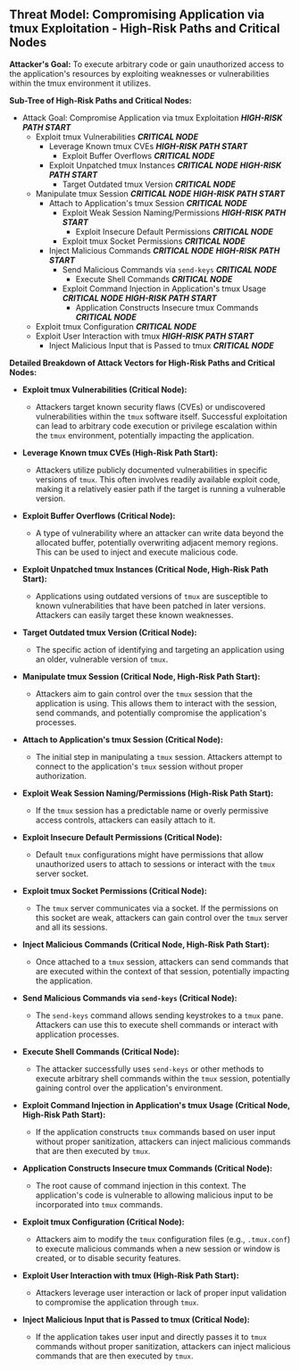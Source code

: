 ## Threat Model: Compromising Application via tmux Exploitation - High-Risk Paths and Critical Nodes

**Attacker's Goal:** To execute arbitrary code or gain unauthorized access to the application's resources by exploiting weaknesses or vulnerabilities within the tmux environment it utilizes.

**Sub-Tree of High-Risk Paths and Critical Nodes:**

*   Attack Goal: Compromise Application via tmux Exploitation ***HIGH-RISK PATH START***
    *   Exploit tmux Vulnerabilities ***CRITICAL NODE***
        *   Leverage Known tmux CVEs ***HIGH-RISK PATH START***
            *   Exploit Buffer Overflows ***CRITICAL NODE***
        *   Exploit Unpatched tmux Instances ***CRITICAL NODE*** ***HIGH-RISK PATH START***
            *   Target Outdated tmux Version ***CRITICAL NODE***
    *   Manipulate tmux Session ***CRITICAL NODE*** ***HIGH-RISK PATH START***
        *   Attach to Application's tmux Session ***CRITICAL NODE***
            *   Exploit Weak Session Naming/Permissions ***HIGH-RISK PATH START***
                *   Exploit Insecure Default Permissions ***CRITICAL NODE***
            *   Exploit tmux Socket Permissions ***CRITICAL NODE***
        *   Inject Malicious Commands ***CRITICAL NODE*** ***HIGH-RISK PATH START***
            *   Send Malicious Commands via `send-keys` ***CRITICAL NODE***
                *   Execute Shell Commands ***CRITICAL NODE***
            *   Exploit Command Injection in Application's tmux Usage ***CRITICAL NODE*** ***HIGH-RISK PATH START***
                *   Application Constructs Insecure tmux Commands ***CRITICAL NODE***
    *   Exploit tmux Configuration ***CRITICAL NODE***
    *   Exploit User Interaction with tmux ***HIGH-RISK PATH START***
        *   Inject Malicious Input that is Passed to tmux ***CRITICAL NODE***

**Detailed Breakdown of Attack Vectors for High-Risk Paths and Critical Nodes:**

*   **Exploit tmux Vulnerabilities (Critical Node):**
    *   Attackers target known security flaws (CVEs) or undiscovered vulnerabilities within the `tmux` software itself. Successful exploitation can lead to arbitrary code execution or privilege escalation within the `tmux` environment, potentially impacting the application.

*   **Leverage Known tmux CVEs (High-Risk Path Start):**
    *   Attackers utilize publicly documented vulnerabilities in specific versions of `tmux`. This often involves readily available exploit code, making it a relatively easier path if the target is running a vulnerable version.

*   **Exploit Buffer Overflows (Critical Node):**
    *   A type of vulnerability where an attacker can write data beyond the allocated buffer, potentially overwriting adjacent memory regions. This can be used to inject and execute malicious code.

*   **Exploit Unpatched tmux Instances (Critical Node, High-Risk Path Start):**
    *   Applications using outdated versions of `tmux` are susceptible to known vulnerabilities that have been patched in later versions. Attackers can easily target these known weaknesses.

*   **Target Outdated tmux Version (Critical Node):**
    *   The specific action of identifying and targeting an application using an older, vulnerable version of `tmux`.

*   **Manipulate tmux Session (Critical Node, High-Risk Path Start):**
    *   Attackers aim to gain control over the `tmux` session that the application is using. This allows them to interact with the session, send commands, and potentially compromise the application's processes.

*   **Attach to Application's tmux Session (Critical Node):**
    *   The initial step in manipulating a `tmux` session. Attackers attempt to connect to the application's `tmux` session without proper authorization.

*   **Exploit Weak Session Naming/Permissions (High-Risk Path Start):**
    *   If the `tmux` session has a predictable name or overly permissive access controls, attackers can easily attach to it.

*   **Exploit Insecure Default Permissions (Critical Node):**
    *   Default `tmux` configurations might have permissions that allow unauthorized users to attach to sessions or interact with the `tmux` server socket.

*   **Exploit tmux Socket Permissions (Critical Node):**
    *   The `tmux` server communicates via a socket. If the permissions on this socket are weak, attackers can gain control over the `tmux` server and all its sessions.

*   **Inject Malicious Commands (Critical Node, High-Risk Path Start):**
    *   Once attached to a `tmux` session, attackers can send commands that are executed within the context of that session, potentially impacting the application.

*   **Send Malicious Commands via `send-keys` (Critical Node):**
    *   The `send-keys` command allows sending keystrokes to a `tmux` pane. Attackers can use this to execute shell commands or interact with application processes.

*   **Execute Shell Commands (Critical Node):**
    *   The attacker successfully uses `send-keys` or other methods to execute arbitrary shell commands within the `tmux` session, potentially gaining control over the application's environment.

*   **Exploit Command Injection in Application's tmux Usage (Critical Node, High-Risk Path Start):**
    *   If the application constructs `tmux` commands based on user input without proper sanitization, attackers can inject malicious commands that are then executed by `tmux`.

*   **Application Constructs Insecure tmux Commands (Critical Node):**
    *   The root cause of command injection in this context. The application's code is vulnerable to allowing malicious input to be incorporated into `tmux` commands.

*   **Exploit tmux Configuration (Critical Node):**
    *   Attackers aim to modify the `tmux` configuration files (e.g., `.tmux.conf`) to execute malicious commands when a new session or window is created, or to disable security features.

*   **Exploit User Interaction with tmux (High-Risk Path Start):**
    *   Attackers leverage user interaction or lack of proper input validation to compromise the application through `tmux`.

*   **Inject Malicious Input that is Passed to tmux (Critical Node):**
    *   If the application takes user input and directly passes it to `tmux` commands without proper sanitization, attackers can inject malicious commands that are then executed by `tmux`.